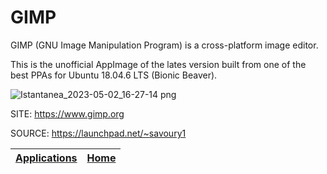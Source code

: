 # GIMP

 GIMP (GNU Image Manipulation Program) is a cross-platform image editor.

 This is the unofficial AppImage of the lates version built
 from one of the best PPAs for Ubuntu 18.04.6 LTS (Bionic Beaver).

 ![Istantanea_2023-05-02_16-27-14 png](https://user-images.githubusercontent.com/88724353/235696719-d98df03e-3049-4346-9c3d-ba8cf23e5b46.jpg)

 SITE: https://www.gimp.org

 SOURCE: https://launchpad.net/~savoury1

 | [Applications](https://portable-linux-apps.github.io/apps.html) | [Home](https://portable-linux-apps.github.io)
 | --- | --- |
